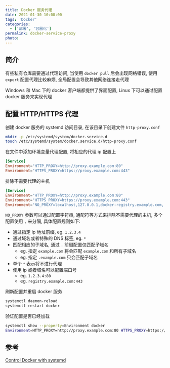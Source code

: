 ```yaml
---
title: Docker 服务代理
date: 2021-01-30 10:00:00
tags: 'Docker'
categories:
  - ['部署', '容器化']
permalink: docker-service-proxy
photo:
---
```


## 简介

有些私有仓库需要通过代理访问, 当使用 `docker pull` 后会出现网络错误, 使用 `export` 配置代理比较麻烦, 全局配置会导致其他网络连接走代理

Windows 和 Mac 下的 docker 客户端都提供了界面配置, Linux 下可以通过配置 docker 服务来实现代理

<!-- more -->

## 配置 HTTP/HTTPS 代理

创建 docker 服务的 systemd 访问目录, 在该目录下创建文件 `http-proxy.conf`

```sh
mkdir -p /etc/systemd/system/docker.service.d
touch /etc/systemd/system/docker.service.d/http-proxy.conf
```

在文件中添加环境变量代理配置, 将相应的代理 ip 配置上

```conf
[Service]
Environment="HTTP_PROXY=http://proxy.example.com:80"
Environment="HTTPS_PROXY=https://proxy.example.com:443"
```

排除不需要代理的主机

```conf
[Service]
Environment="HTTP_PROXY=http://proxy.example.com:80"
Environment="HTTPS_PROXY=https://proxy.example.com:443"
Environment="NO_PROXY=localhost,127.0.0.1,docker-registry.example.com,.corp"
```

`NO_PROXY` 参数可以通过配置字符串, 通配符等方式来排除不需要代理的主机, 多个配置使用 `,` 来分隔, 具体配置规则如下:

- 通过指定 ip 地址前缀, eg. `1.2.3.4`
- 通过域名或者特殊的 DNS 标签, eg. `*`
- 匹配相应的子域名, 通过 `.` 前缀配置仅匹配子域名
  - eg. 指定 `example.com` 将会匹配 `example.com` 和所有子域名
  - eg. 指定 `.example.com` 只会匹配子域名
- 单个 `*` 表示将不进行代理
- 使用 ip 或者域名可以配置端口号
  - eg. `1.2.3.4:80`
  - eg. `registry.example.com:443`

刷新配置并重启 docker 服务

```sh
systemctl daemon-reload
systemctl restart docker
```

验证配置是否已经加载

```sh
systemctl show --property=Environment docker
Environment=HTTP_PROXY=http://proxy.example.com:80 HTTPS_PROXY=https://proxy.example.com:443 NO_PROXY=localhost,127.0.0.1,docker-registry.example.com,.corp
```

## 参考

[Control Docker with systemd](https://docs.docker.com/config/daemon/systemd/)
